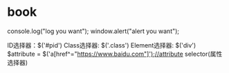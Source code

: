 # book

<script>
    /* if get jquery online fail then use local  */
    window.jQuery || document.write('<script src="../js/jquery-1.11.3.min.js"><\/script>');
 </script>

console.log("log you want");
window.alert("alert you want");

ID选择器：$('#pid')
Class选择器: $('.class')
Element选择器: $('div')
$attribute = $('a[href^=\"https://www.baidu.com"]');//attribute selector(属性选择器)